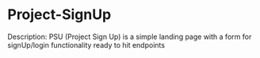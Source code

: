 # Project-SignUp
Description: PSU (Project Sign Up) is a simple landing page with a form for signUp/login functionality ready to hit endpoints
